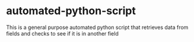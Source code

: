 # automated-python-script
This is a general purpose automated python script that retrieves data from fields and checks to see if it is in another field
